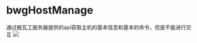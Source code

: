 # bwgHostManage
通过搬瓦工服务器提供的api获取主机的基本信息和基本的命令，但是不能进行交互
![](https://github.com/forphan/pic/blob/master/bwgManage/Screenshot_20190114-154531.jpg)
